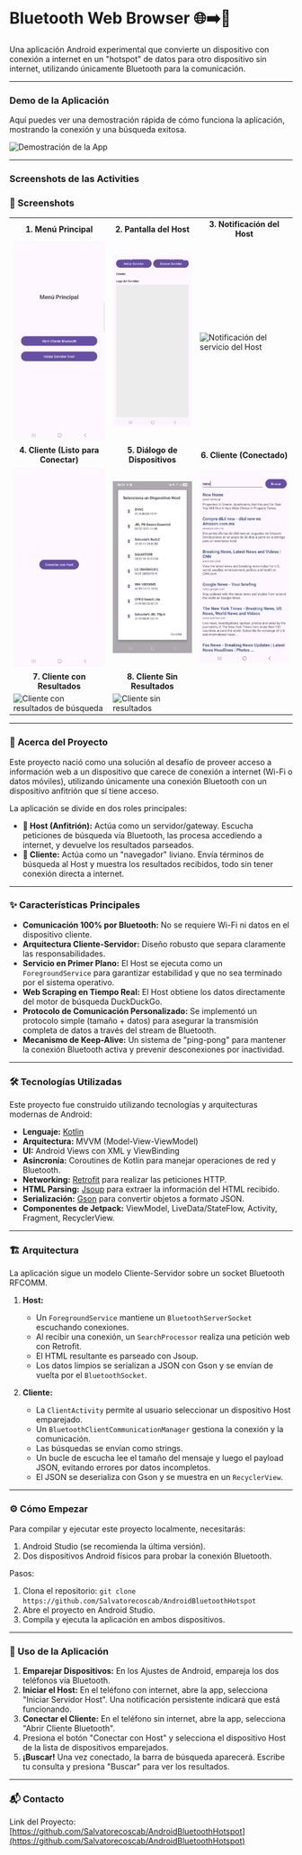 # Bluetooth Web Browser 🌐➡️️🔷

Una aplicación Android experimental que convierte un dispositivo con conexión a internet en un "hotspot" de datos para otro dispositivo sin internet, utilizando únicamente Bluetooth para la comunicación.

---

###  Demo de la Aplicación

Aquí puedes ver una demostración rápida de cómo funciona la aplicación, mostrando la conexión y una búsqueda exitosa.


![Demostración de la App](images/outputapp.gif)

---

###  Screenshots de las Activities

### 📸 Screenshots

<table>
  <tr>
    <td align="center"><strong>1. Menú Principal</strong></td>
    <td align="center"><strong>2. Pantalla del Host</strong></td>
    <td align="center"><strong>3. Notificación del Host</strong></td>
  </tr>
  <tr>
    <td><img src="images/sc1.jpg" alt="Menú Principal" width="200"/></td>
    <td><img src="images/sc2.jpg" alt="Pantalla del Host" width="200"/></td>
    <td><img src="images/sc_notificacion.png" alt="Notificación del servicio del Host" width="200"/></td>
  </tr>
  
  <tr>
    <td align="center"><strong>4. Cliente (Listo para Conectar)</strong></td>
    <td align="center"><strong>5. Diálogo de Dispositivos</strong></td>
    <td align="center"><strong>6. Cliente (Conectado)</strong></td>
  </tr>
  <tr>
    <td><img src="images/sc3.jpg" alt="Pantalla de cliente para conectar con host" width="200"/></td>
    <td><img src="images/sc4.jpg" alt="Dialog de dispositivos" width="200"/></td>
    <td><img src="images/sc5.jpg" alt="Pantalla de cliente conectado" width="200"/></td>
  </tr>

  <tr>
    <td align="center"><strong>7. Cliente con Resultados</strong></td>
    <td align="center"><strong>8. Cliente Sin Resultados</strong></td>
    <td>&nbsp;</td> </tr>
  <tr>
    <td><img src="images/sc_resultados.png" alt="Cliente con resultados de búsqueda" width="200"/></td>
    <td><img src="images/sc_vacio.png" alt="Cliente sin resultados" width="200"/></td>
    <td>&nbsp;</td> </tr>
</table>

---

### 🚀 Acerca del Proyecto

Este proyecto nació como una solución al desafío de proveer acceso a información web a un dispositivo que carece de conexión a internet (Wi-Fi o datos móviles), utilizando únicamente una conexión Bluetooth con un dispositivo anfitrión que sí tiene acceso.

La aplicación se divide en dos roles principales:

* **📱 Host (Anfitrión):** Actúa como un servidor/gateway. Escucha peticiones de búsqueda vía Bluetooth, las procesa accediendo a internet, y devuelve los resultados parseados.
* **📲 Cliente:** Actúa como un "navegador" liviano. Envía términos de búsqueda al Host y muestra los resultados recibidos, todo sin tener conexión directa a internet.

---

### ✨ Características Principales

* **Comunicación 100% por Bluetooth:** No se requiere Wi-Fi ni datos en el dispositivo cliente.
* **Arquitectura Cliente-Servidor:** Diseño robusto que separa claramente las responsabilidades.
* **Servicio en Primer Plano:** El Host se ejecuta como un `ForegroundService` para garantizar estabilidad y que no sea terminado por el sistema operativo.
* **Web Scraping en Tiempo Real:** El Host obtiene los datos directamente del motor de búsqueda DuckDuckGo.
* **Protocolo de Comunicación Personalizado:** Se implementó un protocolo simple (tamaño + datos) para asegurar la transmisión completa de datos a través del stream de Bluetooth.
* **Mecanismo de Keep-Alive:** Un sistema de "ping-pong" para mantener la conexión Bluetooth activa y prevenir desconexiones por inactividad.

---

### 🛠️ Tecnologías Utilizadas

Este proyecto fue construido utilizando tecnologías y arquitecturas modernas de Android:

* **Lenguaje:** [Kotlin](https://kotlinlang.org/)
* **Arquitectura:** MVVM (Model-View-ViewModel)
* **UI:** Android Views con XML y ViewBinding
* **Asincronía:** Coroutines de Kotlin para manejar operaciones de red y Bluetooth.
* **Networking:** [Retrofit](https://square.github.io/retrofit/) para realizar las peticiones HTTP.
* **HTML Parsing:** [Jsoup](https://jsoup.org/) para extraer la información del HTML recibido.
* **Serialización:** [Gson](https://github.com/google/gson) para convertir objetos a formato JSON.
* **Componentes de Jetpack:** ViewModel, LiveData/StateFlow, Activity, Fragment, RecyclerView.

---

### 🏗️ Arquitectura

La aplicación sigue un modelo Cliente-Servidor sobre un socket Bluetooth RFCOMM.

1.  **Host:**
    * Un `ForegroundService` mantiene un `BluetoothServerSocket` escuchando conexiones.
    * Al recibir una conexión, un `SearchProcessor` realiza una petición web con Retrofit.
    * El HTML resultante es parseado con Jsoup.
    * Los datos limpios se serializan a JSON con Gson y se envían de vuelta por el `BluetoothSocket`.

2.  **Cliente:**
    * La `ClientActivity` permite al usuario seleccionar un dispositivo Host emparejado.
    * Un `BluetoothClientCommunicationManager` gestiona la conexión y la comunicación.
    * Las búsquedas se envían como strings.
    * Un bucle de escucha lee el tamaño del mensaje y luego el payload JSON, evitando errores por datos incompletos.
    * El JSON se deserializa con Gson y se muestra en un `RecyclerView`.

---

### ⚙️ Cómo Empezar

Para compilar y ejecutar este proyecto localmente, necesitarás:

1.  Android Studio (se recomienda la última versión).
2.  Dos dispositivos Android físicos para probar la conexión Bluetooth.

Pasos:
1.  Clona el repositorio: `git clone https://github.com/Salvatorecoscab/AndroidBluetoothHotspot`
2.  Abre el proyecto en Android Studio.
3.  Compila y ejecuta la aplicación en ambos dispositivos.

---

### 🚀 Uso de la Aplicación

1.  **Emparejar Dispositivos:** En los Ajustes de Android, empareja los dos teléfonos vía Bluetooth.
2.  **Iniciar el Host:** En el teléfono con internet, abre la app, selecciona "Iniciar Servidor Host". Una notificación persistente indicará que está funcionando.
3.  **Conectar el Cliente:** En el teléfono sin internet, abre la app, selecciona "Abrir Cliente Bluetooth".
4.  Presiona el botón "Conectar con Host" y selecciona el dispositivo Host de la lista de dispositivos emparejados.
5.  **¡Buscar!** Una vez conectado, la barra de búsqueda aparecerá. Escribe tu consulta y presiona "Buscar" para ver los resultados.


---

### 📬 Contacto



Link del Proyecto: [https://github.com/Salvatorecoscab/AndroidBluetoothHotspot](https://github.com/Salvatorecoscab/AndroidBluetoothHotspot)